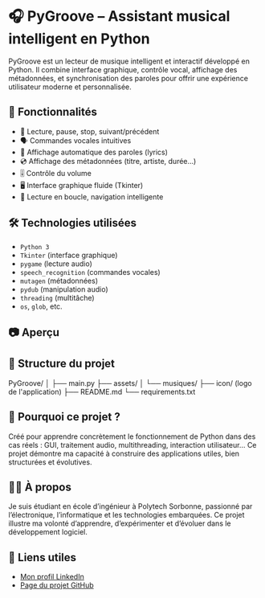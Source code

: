 # 🎧 PyGroove – Assistant musical intelligent en Python

PyGroove est un lecteur de musique intelligent et interactif développé en Python. Il combine interface graphique, contrôle vocal, affichage des métadonnées, et synchronisation des paroles pour offrir une expérience utilisateur moderne et personnalisée.

## 🚀 Fonctionnalités

- 🎵 Lecture, pause, stop, suivant/précédent
- 🗣️ Commandes vocales intuitives
- 🎤 Affichage automatique des paroles (lyrics)
- 💿 Affichage des métadonnées (titre, artiste, durée…)
- 🎚️ Contrôle du volume
- 🖥️ Interface graphique fluide (Tkinter)
- 🔁 Lecture en boucle, navigation intelligente

## 🛠️ Technologies utilisées

- `Python 3`
- `Tkinter` (interface graphique)
- `pygame` (lecture audio)
- `speech_recognition` (commandes vocales)
- `mutagen` (métadonnées)
- `pydub` (manipulation audio)
- `threading` (multitâche)
- `os`, `glob`, etc.

## 📷 Aperçu



## 📂 Structure du projet

PyGroove/
│
├── main.py
├── assets/
│ └── musiques/
├── icon/ (logo de l'application)
├── README.md
└── requirements.txt


## 🧠 Pourquoi ce projet ?

Créé pour apprendre concrètement le fonctionnement de Python dans des cas réels : GUI, traitement audio, multithreading, interaction utilisateur... Ce projet démontre ma capacité à construire des applications utiles, bien structurées et évolutives.

## 🙋‍♂️ À propos

Je suis étudiant en école d’ingénieur à Polytech Sorbonne, passionné par l’électronique, l’informatique et les technologies embarquées. Ce projet illustre ma volonté d’apprendre, d’expérimenter et d’évoluer dans le développement logiciel.

## 🔗 Liens utiles

- [Mon profil LinkedIn](https://www.linkedin.com/in/enriquealex)
- [Page du projet GitHub](https://github.com/enrique-alex/assistant-musical-python)



